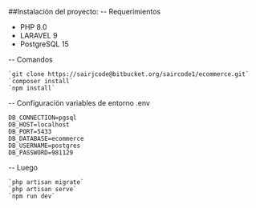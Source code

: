 ##Instalación del proyecto:
-- Requerimientos
- PHP 8.0
- LARAVEL 9
- PostgreSQL 15

-- Comandos

	`git clone https://sairjcode@bitbucket.org/saircode1/ecommerce.git`
	`composer install`
	`npm install`

-- Configuración variables de entorno .env

	DB_CONNECTION=pgsql
	DB_HOST=localhost
	DB_PORT=5433
	DB_DATABASE=ecommerce
	DB_USERNAME=postgres
	DB_PASSWORD=981129

-- Luego

	`php artisan migrate`
	`php artisan serve`
	`npm run dev`
